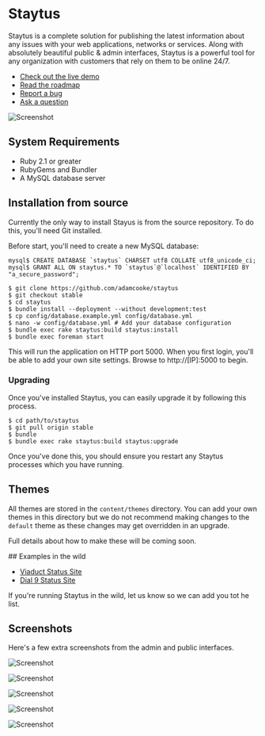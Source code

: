 # Staytus

Staytus is a complete solution for publishing the latest information about
any issues with your web applications, networks or services. Along with
absolutely beautiful public & admin interfaces, Staytus is a powerful tool for
any organization with customers that rely on them to be online 24/7.

* [Check out the live demo](http://demo.staytus.co)
* [Read the roadmap](https://github.com/adamcooke/staytus/blob/master/ROADMAP.md)
* [Report a bug](https://github.com/adamcooke/staytus/issues/new?labels=bug)
* [Ask a question](https://github.com/adamcooke/staytus/issues/new?labels=question)

![Screenshot](https://s.adamcooke.io/15/iOzvtk.png)

## System Requirements

* Ruby 2.1 or greater
* RubyGems and Bundler
* A MySQL database server

## Installation from source

Currently the only way to install Stayus is from the source repository.
To do this, you'll need Git installed.

Before start, you'll need to create a new MySQL database:

```text
mysql$ CREATE DATABASE `staytus` CHARSET utf8 COLLATE utf8_unicode_ci;
mysql$ GRANT ALL ON staytus.* TO `staytus`@`localhost` IDENTIFIED BY "a_secure_password";
```

```text
$ git clone https://github.com/adamcooke/staytus
$ git checkout stable
$ cd staytus
$ bundle install --deployment --without development:test
$ cp config/database.example.yml config/database.yml
$ nano -w config/database.yml # Add your database configuration
$ bundle exec rake staytus:build staytus:install
$ bundle exec foreman start
```

This will run the application on HTTP port 5000. When you first
login, you'll be able to add your own site settings. Browse to http://[IP]:5000
to begin.

### Upgrading

Once you've installed Staytus, you can easily upgrade it by
following this process.

```text
$ cd path/to/staytus
$ git pull origin stable
$ bundle
$ bundle exec rake staytus:build staytus:upgrade
```

Once you've done this, you should ensure you restart any Staytus
processes which you have running.

## Themes

All themes are stored in the `content/themes` directory. You can
add your own themes in this directory but we do not recommend
making changes to the `default` theme as these changes may get
overridden in an upgrade.

Full details about how to make these will be coming soon.

## Examples in the wild

* [Viaduct Status Site](http://status.viaduct.io)
* [Dial 9 Status Site](http://status.dial9.co.uk)

If you're running Staytus in the wild, let us know so we can
add you tot he list.

## Screenshots

Here's a few extra screenshots from the admin and public interfaces.

![Screenshot](https://s.adamcooke.io/15/SZ2WUI.png)

![Screenshot](https://s.adamcooke.io/15/TgqeV8.png)

![Screenshot](https://s.adamcooke.io/15/JErXE75Fhu.png)

![Screenshot](https://s.adamcooke.io/15/fb5kFe.png)

![Screenshot](https://s.adamcooke.io/15/9n5W4j.png)
